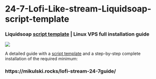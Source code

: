 # 24-7-Lofi-Like-stream-Liquidsoap-script-template
<h3>Liquidsoap <a href="https://github.com/Mikulskii/24-7-Lofi-Like-stream-Liquidsoap-script-template/blob/main/stream.liq">script template</a> | Linux VPS full installation guide</h3>

<a href="https://mikulski.rocks/lofi-stream-24-7guide/"><img src="https://mikulski.rocks/wp-content/uploads/2022/11/liquidsoap_guide_cover-768x431.webp"></a>

A detailed guide with a <a href="https://github.com/Mikulskii/24-7-Lofi-Like-stream-Liquidsoap-script-template/blob/main/stream.liq">script template</a> and a step-by-step complete installation of the required minimum:
<p>
<h3>https://mikulski.rocks/lofi-stream-24-7guide/</h3>
